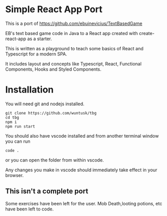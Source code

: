 # Simple React App Port
This is a port of https://github.com/ebuinevicius/TextBasedGame

EB's text based game code in Java to a React app created with create-react-app as a starter.

This is written as a playground to teach some basics of React and Typescript for a modern SPA.

It includes layout and concepts like Typescript, React, Functional Components, Hooks and Styled Components.


# Installation

You will need git and nodejs installed.

```
git clone https://github.com/wuntusk/tbg
cd tbg
npm i
npm run start
```

You should also have vscode installed and from another terminal window you can run
```
code .
```

or you can open the folder from within vscode.

Any changes you make in vscode should immediately take effect in your browser.


## This isn't a complete port

Some exercises have been left for the user. Mob Death,looting potions, etc have been left to code.